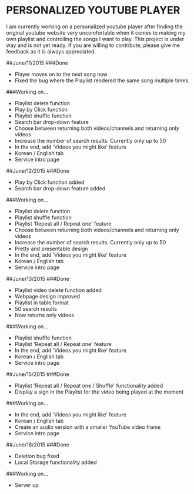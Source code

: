 # PERSONALIZED YOUTUBE PLAYER
I am currently working on a personalized youtube player after finding the original youtube website very uncomfortable when it comes to making my own playlist and controlling the songs I want to play. This project is under way and is not yet ready. If you are willing to contribute, please give me feedback as it is always appreciated.

##June/11/2015
###Done
* Player moves on to the next song now
* Fixed the bug where the Playlist rendered the same song multiple times

###Working on...
* Playlist delete function
* Play by Click function
* Playlist shuffle function
* Search bar drop-down feature
* Choose between returning both videos/channels and returning only videos
* Increase the number of search results. Currently only up to 50
* In the end, add 'Videos you might like' feature
* Korean / English tab
* Service intro page

##June/12/2015
###Done
* Play by Click function added
* Search bar drop-down feature added

###Working on...
* Playlist delete function
* Playlist shuffle function
* Playlist 'Repeat all / Repeat one' feature
* Choose between returning both videos/channels and returning only videos
* Increase the number of search results. Currently only up to 50
* Pretty and presentable design
* In the end, add 'Videos you might like' feature
* Korean / English tab
* Service intro page

##June/13/2015
###Done
* Playlist video delete function added
* Webpage design improved
* Playlist in table format
* 50 search results
* Now returns only videos

###Working on...
* Playlist shuffle function
* Playlist 'Repeat all / Repeat one' feature
* In the end, add 'Videos you might like' feature
* Korean / English tab
* Service intro page

##June/15/2015
###Done
* Playlist 'Repeat all / Repeat one / Shuffle' functionality added
* Display a sign in the Playlist for the video being played at the moment

###Working on...
* In the end, add 'Videos you might like' feature
* Korean / English tab
* Create an audio version with a smaller YouTube video frame
* Service intro page

##June/18/2015
###Done
* Deletion bug fixed
* Local Storage functionality added

###Working on...
* Server up